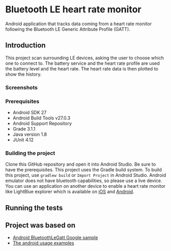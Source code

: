 # Bluetooth LE heart rate monitor

Android application that tracks data coming from a heart rate monitor following the Bluetooth LE Generic Attribute Profile (GATT).

## Introduction

This project scan surrounding LE devices, asking the user to choose which one to connect to. The battery service and the heart rate profile are used the battery level and the heart rate. The heart rate data is then plotted to show the history. 

### Screenshots

### Prerequisites

* Android SDK 27
* Android Build Tools v27.0.3
* Android Support Repository
* Grade 3.1.1
* Java version 1.8
* JUnit 4.12

### Building the project

Clone this GitHub repository and open it into Android Studio. Be sure to have the prerequisites. This project uses the Gradle build system. To build this project, use ```gradlew build``` or ```Import Project``` in Android Studio. Android emulator does not have bluetooth capabilities, so please use a live device. You can use an application on another device to enable a heart rate monitor like LightBlue explorer which is available on [iOS](https://itunes.apple.com/us/app/lightblue-explorer/id557428110?mt=8) and [Android](https://play.google.com/store/apps/details?id=com.punchthrough.lightblueexplorer&hl=en). 

## Running the tests

## Project was based on
* [Android BluetoothLeGatt Google sample](https://github.com/googlesamples/android-BluetoothLeGatt)
* [The android usage examples](https://developer.android.com/guide/topics/connectivity/bluetooth-le.html)

